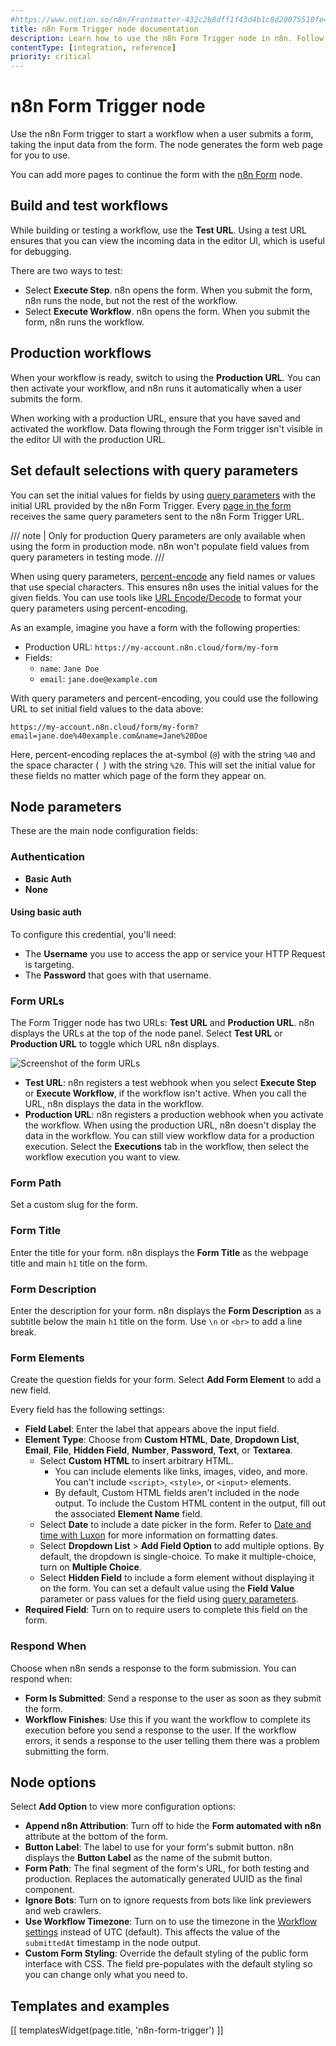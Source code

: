 ```yaml
---
#https://www.notion.so/n8n/Frontmatter-432c2b8dff1f43d4b1c8d20075510fe4
title: n8n Form Trigger node documentation
description: Learn how to use the n8n Form Trigger node in n8n. Follow technical documentation to integrate n8n Form Trigger node into your workflows.
contentType: [integration, reference]
priority: critical
---
```


# n8n Form Trigger node

Use the n8n Form trigger to start a workflow when a user submits a form, taking the input data from the form. The node generates the form web page for you to use.

You can add more pages to continue the form with the [n8n Form](/integrations/builtin/core-nodes/n8n-nodes-base.form.md) node.

## Build and test workflows

While building or testing a workflow, use the **Test URL**. Using a test URL ensures that you can view the incoming data in the editor UI, which is useful for debugging. 

There are two ways to test:

- Select **Execute Step**. n8n opens the form. When you submit the form, n8n runs the node, but not the rest of the workflow.
- Select **Execute Workflow**. n8n opens the form. When you submit the form, n8n runs the workflow.

## Production workflows

When your workflow is ready, switch to using the **Production URL**. You can then activate your workflow, and n8n runs it automatically when a user submits the form.

When working with a production URL, ensure that you have saved and activated the workflow. Data flowing through the Form trigger isn't visible in the editor UI with the production URL.

## Set default selections with query parameters

You can set the initial values for fields by using [query parameters](https://en.wikipedia.org/wiki/Query_string#Web_forms) with the initial URL provided by the n8n Form Trigger. Every [page in the form](/integrations/builtin/core-nodes/n8n-nodes-base.form.md) receives the same query parameters sent to the n8n Form Trigger URL.

/// note | Only for production
Query parameters are only available when using the form in production mode. n8n won't populate field values from query parameters in testing mode.
///

<!-- vale from-microsoft.Percentages = NO -->
When using query parameters, [percent-encode](https://en.wikipedia.org/wiki/Percent-encoding) any field names or values that use special characters. This ensures n8n uses the initial values for the given fields. You can use tools like [URL Encode/Decode](https://www.url-encode-decode.com/) to format your query parameters using percent-encoding.

As an example, imagine you have a form with the following properties:

* Production URL: `https://my-account.n8n.cloud/form/my-form`
* Fields:
	* `name`: `Jane Doe`
	* `email`: `jane.doe@example.com`

With query parameters and percent-encoding, you could use the following URL to set initial field values to the data above:

```
https://my-account.n8n.cloud/form/my-form?email=jane.doe%40example.com&name=Jane%20Doe
```

Here, percent-encoding replaces the at-symbol (`@`) with the string `%40` and the space character (` `) with the string `%20`. This will set the initial value for these fields no matter which page of the form they appear on.
<!-- vale from-microsoft.Percentages = YES -->

## Node parameters

These are the main node configuration fields:

### Authentication

- **Basic Auth**
- **None**

#### Using basic auth

To configure this credential, you'll need:

- The **Username** you use to access the app or service your HTTP Request is targeting.
- The **Password** that goes with that username.

### Form URLs

The Form Trigger node has two URLs: **Test URL** and **Production URL**. n8n displays the URLs at the top of the node panel. Select **Test URL** or **Production URL** to toggle which URL n8n displays.

![Screenshot of the form URLs](/_images/integrations/builtin/core-nodes/form-trigger/form-urls.png)

- **Test URL**: n8n registers a test webhook when you select **Execute Step** or **Execute Workflow**, if the workflow isn't active. When you call the URL, n8n displays the data in the workflow.
- **Production URL**: n8n registers a production webhook when you activate the workflow. When using the production URL, n8n doesn't display the data in the workflow. You can still view workflow data for a production execution. Select the **Executions** tab in the workflow, then select the workflow execution you want to view.

### Form Path

Set a custom slug for the form.

### Form Title

Enter the title for your form. n8n displays the **Form Title** as the webpage title and main `h1` title on the form.

### Form Description

Enter the description for your form. n8n displays the **Form Description** as a subtitle below the main `h1` title on the form. Use `\n` or `<br>` to add a line break. 

### Form Elements

Create the question fields for your form. Select **Add Form Element** to add a new field.

Every field has the following settings:

- **Field Label**: Enter the label that appears above the input field. 
- **Element Type**: Choose from **Custom HTML**, **Date**, **Dropdown List**, **Email**, **File**, **Hidden Field**, **Number**, **Password**, **Text**, or **Textarea**.
	- Select **Custom HTML** to insert arbitrary HTML.
		- You can include elements like links, images, video, and more. You can't include `<script>`, `<style>`, or `<input>` elements.
		- By default, Custom HTML fields aren't included in the node output. To include the Custom HTML content in the output, fill out the associated **Element Name** field.
    - Select **Date** to include a date picker in the form. Refer to [Date and time with Luxon](/code/cookbook/luxon.md) for more information on formatting dates.
	- Select **Dropdown List** > **Add Field Option** to add multiple options. By default, the dropdown is single-choice. To make it multiple-choice, turn on **Multiple Choice**. 
	- Select **Hidden Field** to include a form element without displaying it on the form. You can set a default value using the **Field Value** parameter or pass values for the field using [query parameters](#set-default-selections-with-query-parameters).
- **Required Field**: Turn on to require users to complete this field on the form. 

### Respond When

Choose when n8n sends a response to the form submission. You can respond when:

- **Form Is Submitted**: Send a response to the user as soon as they submit the form.
- **Workflow Finishes**: Use this if you want the workflow to complete its execution before you send a response to the user. If the workflow errors, it sends a response to the user telling them there was a problem submitting the form.

## Node options

Select **Add Option** to view more configuration options: 

- **Append n8n Attribution**: Turn off to hide the **Form automated with n8n** attribute at the bottom of the form.
- **Button Label**: The label to use for your form's submit button. n8n displays the **Button Label** as the name of the submit button.
- **Form Path**: The final segment of the form's URL, for both testing and production. Replaces the automatically generated UUID as the final component.
- **Ignore Bots**: Turn on to ignore requests from bots like link previewers and web crawlers. 
- **Use Workflow Timezone**: Turn on to use the timezone in the [Workflow settings](/workflows/settings.md) instead of UTC (default). This affects the value of the `submittedAt` timestamp in the node output. 
- **Custom Form Styling**: Override the default styling of the public form interface with CSS. The field pre-populates with the default styling so you can change only what you need to.

## Templates and examples

<!-- see https://www.notion.so/n8n/Pull-in-templates-for-the-integrations-pages-37c716837b804d30a33b47475f6e3780 -->
[[ templatesWidget(page.title, 'n8n-form-trigger') ]]
